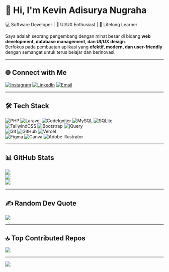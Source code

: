 # 👋 Hi, I'm Kevin Adisurya Nugraha  

💻 Software Developer | 🎨 UI/UX Enthusiast | 🚀 Lifelong Learner  

Saya adalah seorang pengembang dengan minat besar di bidang **web development, database management, dan UI/UX design**.  
Berfokus pada pembuatan aplikasi yang **efektif, modern, dan user-friendly** dengan semangat untuk terus belajar dan berinovasi.  

---

## 🌐 Connect with Me  
[![Instagram](https://img.shields.io/badge/Instagram-%23E4405F.svg?logo=Instagram&logoColor=white)](https://www.instagram.com/kvn.ads/?hl=id) 
[![LinkedIn](https://img.shields.io/badge/LinkedIn-%230077B5.svg?logo=linkedin&logoColor=white)](https://www.linkedin.com/in/kevin-adisurya-nugraha-51a913243/) 
[![Email](https://img.shields.io/badge/Email-D14836?logo=gmail&logoColor=white)](mailto:habeelkevin@gmail.com)  

---

## 🛠 Tech Stack  
![PHP](https://img.shields.io/badge/php-%23777BB4.svg?style=for-the-badge&logo=php&logoColor=white) 
![Laravel](https://img.shields.io/badge/laravel-%23FF2D20.svg?style=for-the-badge&logo=laravel&logoColor=white) 
![CodeIgniter](https://img.shields.io/badge/CodeIgniter-%23EF4223.svg?style=for-the-badge&logo=codeIgniter&logoColor=white) 
![MySQL](https://img.shields.io/badge/mysql-4479A1.svg?style=for-the-badge&logo=mysql&logoColor=white) 
![SQLite](https://img.shields.io/badge/sqlite-%2307405e.svg?style=for-the-badge&logo=sqlite&logoColor=white)  
![TailwindCSS](https://img.shields.io/badge/tailwindcss-%2338B2AC.svg?style=for-the-badge&logo=tailwind-css&logoColor=white) 
![Bootstrap](https://img.shields.io/badge/bootstrap-%238511FA.svg?style=for-the-badge&logo=bootstrap&logoColor=white) 
![jQuery](https://img.shields.io/badge/jquery-%230769AD.svg?style=for-the-badge&logo=jquery&logoColor=white)  
![Git](https://img.shields.io/badge/git-%23F05033.svg?style=for-the-badge&logo=git&logoColor=white) 
![GitHub](https://img.shields.io/badge/github-%23121011.svg?style=for-the-badge&logo=github&logoColor=white) 
![Vercel](https://img.shields.io/badge/vercel-%23000000.svg?style=for-the-badge&logo=vercel&logoColor=white)  
![Figma](https://img.shields.io/badge/figma-%23F24E1E.svg?style=for-the-badge&logo=figma&logoColor=white) 
![Canva](https://img.shields.io/badge/Canva-%2300C4CC.svg?style=for-the-badge&logo=Canva&logoColor=white) 
![Adobe Illustrator](https://img.shields.io/badge/adobe%20illustrator-%23FF9A00.svg?style=for-the-badge&logo=adobe%20illustrator&logoColor=white)  

---

## 📊 GitHub Stats  
![](https://github-readme-stats.vercel.app/api?username=kevinadisuryanugraha&theme=tokyonight&hide_border=false&include_all_commits=false&count_private=false)  
![](https://nirzak-streak-stats.vercel.app/?user=kevinadisuryanugraha&theme=tokyonight&hide_border=false)  
![](https://github-readme-stats.vercel.app/api/top-langs/?username=kevinadisuryanugraha&theme=tokyonight&hide_border=false&include_all_commits=false&count_private=false&layout=compact)  

---

## ✍️ Random Dev Quote  
![](https://quotes-github-readme.vercel.app/api?type=horizontal&theme=radical)  

---

## 🔝 Top Contributed Repos  
![](https://github-contributor-stats.vercel.app/api?username=kevinadisuryanugraha&limit=5&theme=tokyonight&combine_all_yearly_contributions=true)  

---

[![](https://visitcount.itsvg.in/api?id=kevinadisuryanugraha&icon=0&color=0)](https://visitcount.itsvg.in)  

<!-- Profile README generated & customized with ❤️ -->
